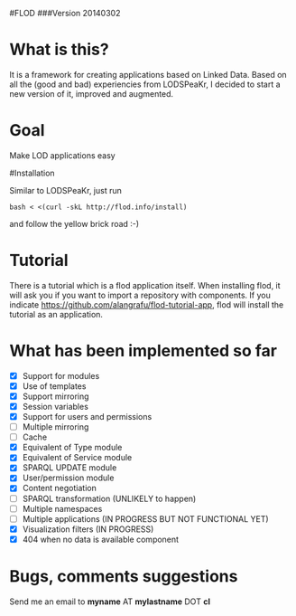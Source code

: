 #FLOD
###Version 20140302

# What is this?

It is a framework for creating applications based on Linked Data. Based on all the (good and bad) experiencies from LODSPeaKr, I decided to start a new version of it, improved and augmented.

# Goal

Make LOD applications easy

#Installation

Similar to LODSPeaKr, just run

```
bash < <(curl -skL http://flod.info/install)
```

and follow the yellow brick road :-)

# Tutorial 

There is a tutorial which is a flod application itself. When installing flod, it will ask you if you want to import a repository with components. If you indicate https://github.com/alangrafu/flod-tutorial-app, flod will install the tutorial as an application.

# What has been implemented so far

- [X] Support for modules
- [X] Use of templates
- [X] Support mirroring
- [X] Session variables
- [X] Support for users and permissions
- [ ] Multiple mirroring
- [ ] Cache
- [X] Equivalent of Type module
- [X] Equivalent of Service module
- [X] SPARQL UPDATE module
- [X] User/permission module
- [X] Content negotiation
- [ ] SPARQL transformation (UNLIKELY to happen)
- [ ] Multiple namespaces
- [ ] Multiple applications (IN PROGRESS BUT NOT FUNCTIONAL YET)
- [X] Visualization filters (IN PROGRESS)
- [X] 404 when no data is available component

# Bugs, comments suggestions

Send me an email to **myname** AT **mylastname** DOT **cl**
